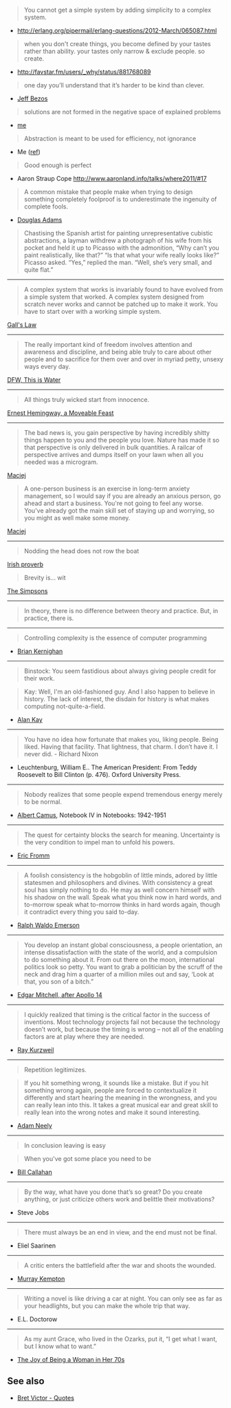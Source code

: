 > You cannot get a simple system by adding
> simplicity to a complex system.

- http://erlang.org/pipermail/erlang-questions/2012-March/065087.html

> when you don't create things, you become defined by your tastes rather than ability.
> your tastes only narrow & exclude people. so create.

- http://favstar.fm/users/_why/status/881768089

> one day you’ll understand that it’s harder to be kind than clever.

- [Jeff Bezos](https://www.princeton.edu/main/news/archive/S27/52/51O99/index.xml)

> solutions are not formed in the negative space of explained problems

- [me](https://twitter.com/tmcw/status/401771277007867904)

> Abstraction is meant to be used for efficiency, not ignorance

- Me ([ref](http://wildisthewind.com/2013/07/the-value-of-computer-science/))

> Good enough is perfect

- Aaron Straup Cope http://www.aaronland.info/talks/where2011/#17

> A common mistake that people make when trying to design something completely foolproof is to underestimate the ingenuity of complete fools.

- [Douglas Adams](https://www.goodreads.com/quotes/6711-a-common-mistake-that-people-make-when-trying-to-design)

> Chastising the Spanish artist for painting unrepresentative cubistic abstractions, a layman withdrew a photograph of his wife from his pocket and held it up to Picasso with the admonition, “Why can’t you paint realistically, like that?” “Is that what your wife really looks like?” Picasso asked. “Yes,” replied the man. “Well, she’s very small, and quite flat.”

---

> A complex system that works is invariably found to have evolved from a simple system that worked. A complex system designed from scratch never works and cannot be patched up to make it work. You have to start over with a working simple system. 

[Gall's Law](https://en.wikipedia.org/wiki/Gall%27s_law#Gall.27s_law)

---

> The really important kind of freedom involves attention and awareness and discipline, and being able truly to care about other people and to sacrifice for them over and over in myriad petty, unsexy ways every day.

[DFW, This is Water](http://web.archive.org/web/20080213082423/http://www.marginalia.org/dfw_kenyon_commencement.html)

---

> All things truly wicked start from innocence.

[Ernest Hemingway, a Moveable Feast](http://en.wikipedia.org/wiki/A_Moveable_Feast)

---

> The bad news is, you gain perspective by having incredibly shitty things happen to you and the people you love. Nature has made it so that perspective is only delivered in bulk quantities. A railcar of perspective arrives and dumps itself on your lawn when all you needed was a microgram.

[Maciej](https://blog.pinboard.in/2014/07/pinboard_turns_five/)

> A one-person business is an exercise in long-term anxiety management, so I would say if you are already an anxious person, go ahead and start a business. You're not going to feel any worse. You've already got the main skill set of staying up and worrying, so you might as well make some money.

[Maciej](https://blog.pinboard.in/2019/07/i_cant_stop_winning/)

---

> Nodding the head does not row the boat

[Irish proverb](http://nepab.com/general/IrishProberbs.htm)

> Brevity is... wit

[The Simpsons](https://bestepisodeever.wordpress.com/tag/8f01/)

---

> In theory, there is no difference between theory and practice. But, in practice, there is.

---

> Controlling complexity is the essence of computer programming

- [Brian Kernighan](http://www.catb.org/esr/writings/taoup/html/ch01s06.html#id2877537)

---

> Binstock: You seem fastidious about always giving people credit for their work.

> Kay: Well, I'm an old-fashioned guy. And I also happen to believe in history. The lack of interest, the disdain for history is what makes computing not-quite-a-field.

- [Alan Kay](http://www.drdobbs.com/architecture-and-design/interview-with-alan-kay/240003442)

---

> You have no idea how fortunate that makes you, liking people. Being liked. Having that facility. That lightness, that charm. I don’t have it. I never did. - Richard Nixon

- Leuchtenburg, William E.. The American President: From Teddy Roosevelt to Bill Clinton (p. 476). Oxford University Press.

---

> Nobody realizes that some people expend tremendous energy merely to be normal.

- [Albert Camus](https://en.wikipedia.org/wiki/Albert_Camus), Notebook IV in Notebooks: 1942-1951

---

> The quest for certainty blocks the search for meaning. Uncertainty is the very condition to impel man to unfold his powers.

- [Eric Fromm](https://en.wikipedia.org/wiki/Erich_Fromm)

---

> A foolish consistency is the hobgoblin of little minds, adored by little statesmen and philosophers and divines. With consistency a great soul has simply nothing to do. He may as well concern himself with his shadow on the wall. Speak what you think now in hard words, and to-morrow speak what to-morrow thinks in hard words again, though it contradict every thing you said to-day. 

- [Ralph Waldo Emerson](https://www.goodreads.com/quotes/353571-a-foolish-consistency-is-the-hobgoblin-of-little-minds-adored)

---

> You develop an instant global consciousness, a people orientation, an intense dissatisfaction with the state of the world, and a compulsion to do something about it. From out there on the moon, international politics look so petty. You want to grab a politician by the scruff of the neck and drag him a quarter of a million miles out and say, ‘Look at that, you son of a bitch.”

- [Edgar Mitchell, after Apollo 14](https://en.wikipedia.org/wiki/Edgar_Mitchell)

---

> I quickly realized that timing is the critical factor in the success of inventions. Most technology projects fail not because the technology doesn’t work, but because the timing is wrong – not all of the enabling factors are at play where they are needed.

- [Ray Kurzweil](http://crnano.org/interview.kurzweil.htm)

---

> Repetition legitimizes.

> If you hit something wrong, it sounds like a mistake. But if you hit something wrong again, people are forced to contextualize it differently and start hearing the meaning in the wrongness, and you can really lean into this. It takes a great musical ear and great skill to really lean into the wrong notes and make it sound interesting.

- [Adam Neely](https://youtu.be/LlmTWlaWs_o?t=2m3s)

---

> In conclusion leaving is easy

> When you've got some place you need to be

- [Bill Callahan](https://genius.com/Bill-callahan-riding-for-the-feeling-lyrics)

---

> By the way, what have you done that’s so great? Do you create anything, or just criticize others work and belittle their motivations?

- Steve Jobs

---

> There must always be an end in view, and the end must not be final.

- Eliel Saarinen

---

> A critic enters the battlefield after the war and shoots the wounded.

- [Murray Kempton](https://www.barrypopik.com/index.php/new_york_city/entry/a_critic_enters_the_battlefield_after_the_war)

---

> Writing a novel is like driving a car at night. You can only see as far as your headlights, but you can make the whole trip that way.

- E.L. Doctorow

---

> As my aunt Grace, who lived in the Ozarks, put it, “I get what I want, but I know what to want.”

* [The Joy of Being a Woman in Her 70s](https://www.nytimes.com/2019/01/12/opinion/sunday/women-older-happiness.html)

## See also

* [Bret Victor - Quotes](http://worrydream.com/quotes/)
